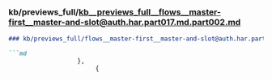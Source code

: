 ### kb/previews_full/kb__previews_full__flows__master-first__master-and-slot@auth.har.part017.md.part002.md

```md
### kb/previews_full/flows__master-first__master-and-slot@auth.har.part017.md (part 002)

```md
                   },
                        {
                    
```

```

```
